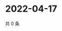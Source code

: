 # 2022-04-17

共 0 条

<!-- BEGIN WEIBO -->
<!-- 最后更新时间 Sun Apr 17 2022 12:19:03 GMT+0800 (China Standard Time) -->

<!-- END WEIBO -->
